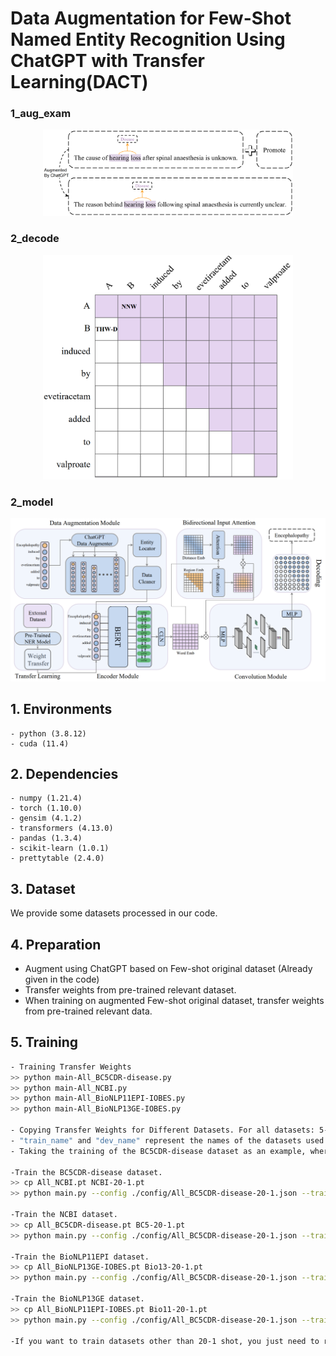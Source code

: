  # Data Augmentation for Few-Shot Named Entity Recognition Using ChatGPT with Transfer Learning(DACT)
 

### 1_aug_exam
<p align="center">
  <img src="./figures/1_aug_exam.jpg" width="400"/>
</p>
 

### 2_decode
<p align="center">
  <img src="./figures/3_decode.jpg" width="400"/>
</p>


### 2_model
<p align="center">
  <img src="./figures/2_model.jpg" />
</p>

## 1. Environments

```
- python (3.8.12)
- cuda (11.4)
```

## 2. Dependencies

```
- numpy (1.21.4)
- torch (1.10.0)
- gensim (4.1.2)
- transformers (4.13.0)
- pandas (1.3.4)
- scikit-learn (1.0.1)
- prettytable (2.4.0)
```

## 3. Dataset

We provide some datasets processed in our code.

## 4. Preparation

- Augment using ChatGPT based on Few-shot original dataset (Already given in the code)
- Transfer weights from pre-trained relevant dataset.
- When training on augmented Few-shot original dataset, transfer weights from pre-trained relevant data.

## 5. Training

```bash
- Training Transfer Weights
>> python main-All_BC5CDR-disease.py
>> python main-All_NCBI.py
>> python main-All_BioNLP11EPI-IOBES.py
>> python main-All_BioNLP13GE-IOBES.py

- Copying Transfer Weights for Different Datasets. For all datasets: 5-1,5-2,5-3,5-4,5-5,20-1,20-2,20-3,20-4,20-5,50-1,50-2,50-3,50-4,50-5, follow the same training method as 20-1:
- "train_name" and "dev_name" represent the names of the datasets used for training and development, respectively.
- Taking the training of the BC5CDR-disease dataset as an example, where "All_NCBI.pt" represents the transfer weights saved during training using the command 'python main-All_NCBI.py'.

-Train the BC5CDR-disease dataset.
>> cp All_NCBI.pt NCBI-20-1.pt
>> python main.py --config ./config/All_BC5CDR-disease-20-1.json --train_name train_best_clear --dev_name dev_best_clear

-Train the NCBI dataset.
>> cp All_BC5CDR-disease.pt BC5-20-1.pt
>> python main.py --config ./config/All_BC5CDR-disease-20-1.json --train_name train_best_clear --dev_name dev_best_clear

-Train the BioNLP11EPI dataset.
>> cp All_BioNLP13GE-IOBES.pt Bio13-20-1.pt
>> python main.py --config ./config/All_BC5CDR-disease-20-1.json --train_name train_best_clear --dev_name dev_best_clear

-Train the BioNLP13GE dataset.
>> cp All_BioNLP11EPI-IOBES.pt Bio11-20-1.pt
>> python main.py --config ./config/All_BC5CDR-disease-20-1.json --train_name train_best_clear --dev_name dev_best_clear

-If you want to train datasets other than 20-1 shot, you just need to replace "20-1" in the above statement with any of the following: 5-1, 5-2, 5-3, 5-4, 5-5, 20-1, 20-2, 20-3, 20-4, 20-5, 50-1, 50-2, 50-3, 50-4, 50-5.
```




